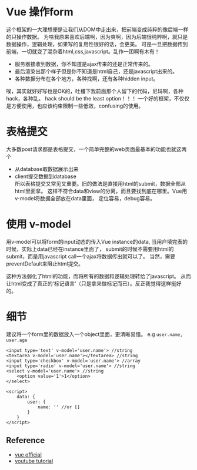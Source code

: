 # Vue 操作form
这个框架的一大理想便是让我们从DOM中走出来，把前端变成纯粹的像后端一样的只操作数据。
为啥我原来喜欢后端啊，因为爽啊，因为后端很纯粹啊，就只是数据操作，逻辑处理，如果写的复用性很好的话，会更美。
可是一旦把数据传到前端，一切就变了混杂着html,css,javascript。乱作一团啊有木有！
- 服务器接收到数据，你不知道是ajax传来的还是正常传来的。
- 最后渲染出那个样子但是你不知道是html自己，还是javascript出来的。
- 各种数据分布在各个地方，各种找啊，还有各种hidden input。  

唉，其实就好好写也是OK的，吐槽下我前面那个人留下的代码，尼玛啊，各种hack，各种乱。
hack should be the least option！！！
一个好的框架，不仅仅是方便使用，也应该约束限制一些低效，confusing的使用。

# 表格提交
大多数post请求都是表格提交，一个简单完整的web页面最基本的功能也就这两个
- 从database取数据展示出来
- client提交数据到database  
所以表格提交又常见又重要。旧的做法是直接用html的submit，数据全部从html里面拿。
这样不符合data和view的分离，而且要找到底在哪里。Vue用v-model将数据全部放在data里面，
定位容易，debug容易。

# 使用 v-model
用v-model可以将form的input动态的传入Vue instance的data,
当用户填完表的时候，实际上data已经在instance里面了，
submit的时候不需要用html的submit，而是用javascript call一个ajax将数据传出就可以了。
当然，需要preventDefault来阻止html提交。

这种方法弱化了html的功能，而将所有的数据和逻辑处理转给了javascript。
从而让html变成了真正的‘标记语言’（只是拿来做标记而已）。反正我觉得这样挺好的。

# 细节
建议将一个form里的数据放入一个object里面，更清晰易懂。 e.g `user.name, user.age`
```
<input type='text' v-model='user.name'> //string
<textarea v-model='user.name'></textarea> //string
<input type='checkbox' v-model='user.name'> //array
<input type='radio' v-model='user.name'> //string
<select v-model='user.name'> //string
    <option value='1'>1</option>
</select>

<script>
    data: {
        user: {
            name: '' //or []
        }
    }
</script>
```

## Reference
- [vue official](https://vuejs.org/v2/guide/forms.html#Basic-Usage)
- [youtube tutorial](https://www.youtube.com/watch?v=IkymKuIkajE&list=PL4cUxeGkcC9gQcYgjhBoeQH7wiAyZNrYa&index=30)

